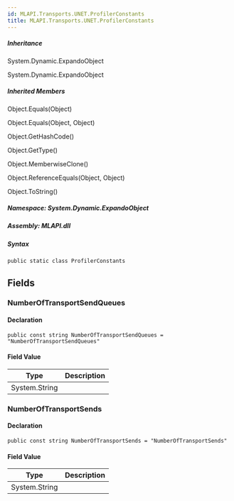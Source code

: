 ```yaml
---  
id: MLAPI.Transports.UNET.ProfilerConstants  
title: MLAPI.Transports.UNET.ProfilerConstants
---
```


<div class="markdown level0 summary">

</div>

<div class="markdown level0 conceptual">

</div>

<div class="inheritance">

##### Inheritance

<div class="level0">

System.Dynamic.ExpandoObject

</div>

<div class="level1">

System.Dynamic.ExpandoObject

</div>

</div>

<div class="inheritedMembers">

##### Inherited Members

<div>

Object.Equals(Object)

</div>

<div>

Object.Equals(Object, Object)

</div>

<div>

Object.GetHashCode()

</div>

<div>

Object.GetType()

</div>

<div>

Object.MemberwiseClone()

</div>

<div>

Object.ReferenceEquals(Object, Object)

</div>

<div>

Object.ToString()

</div>

</div>

##### **Namespace**: System.Dynamic.ExpandoObject

##### **Assembly**: MLAPI.dll

##### Syntax

    public static class ProfilerConstants

## Fields

### NumberOfTransportSendQueues

<div class="markdown level1 summary">

</div>

<div class="markdown level1 conceptual">

</div>

#### Declaration

    public const string NumberOfTransportSendQueues = "NumberOfTransportSendQueues"

#### Field Value

| Type          | Description |
|---------------|-------------|
| System.String |             |

### NumberOfTransportSends

<div class="markdown level1 summary">

</div>

<div class="markdown level1 conceptual">

</div>

#### Declaration

    public const string NumberOfTransportSends = "NumberOfTransportSends"

#### Field Value

| Type          | Description |
|---------------|-------------|
| System.String |             |
